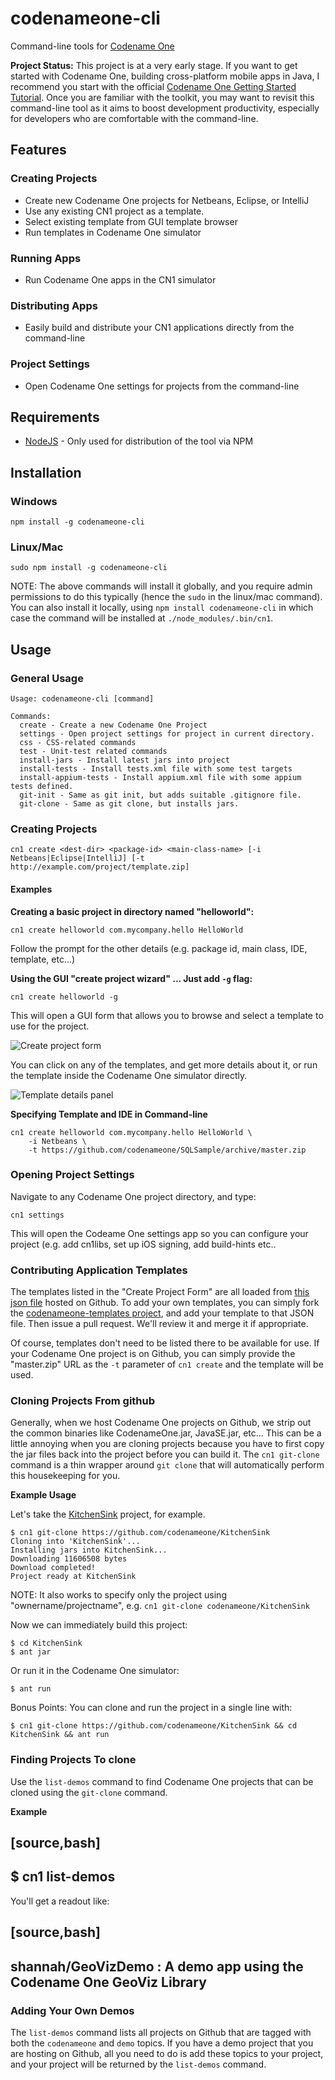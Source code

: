# codenameone-cli
Command-line tools for [Codename One](http://wwww.codenameone.com)

**Project Status:**  This project is at a very early stage.  If you want to get started with Codename One, building cross-platform mobile apps in Java, I recommend you start with the official [Codename One Getting Started Tutorial](https://www.codenameone.com/download.html).  Once you are familiar with the toolkit, you may want to revisit this command-line tool as it aims to boost development productivity, especially for developers who are comfortable with the command-line.

## Features

### Creating Projects

* Create new Codename One projects for Netbeans, Eclipse, or IntelliJ
* Use any existing CN1 project as a template.
* Select existing template from GUI template browser
* Run templates in Codename One simulator

### Running Apps

* Run Codename One apps in the CN1 simulator

### Distributing Apps

* Easily build and distribute your CN1 applications directly from the command-line

### Project Settings

* Open Codename One settings for projects from the command-line

## Requirements

* [NodeJS](https://nodejs.org/en/) - Only used for distribution of the tool via NPM

## Installation

### Windows

~~~~
npm install -g codenameone-cli
~~~~

### Linux/Mac

~~~~
sudo npm install -g codenameone-cli
~~~~

NOTE: The above commands will install it globally, and you require admin permissions to do this typically (hence the `sudo` in the linux/mac command).  You can also install it locally, using `npm install codenameone-cli` in which case the command will be installed at `./node_modules/.bin/cn1`.

## Usage

### General Usage

~~~~
Usage: codenameone-cli [command]

Commands:
  create - Create a new Codename One Project
  settings - Open project settings for project in current directory.
  css - CSS-related commands
  test - Unit-test related commands
  install-jars - Install latest jars into project
  install-tests - Install tests.xml file with some test targets
  install-appium-tests - Install appium.xml file with some appium tests defined.
  git-init - Same as git init, but adds suitable .gitignore file.
  git-clone - Same as git clone, but installs jars.  
~~~~

### Creating Projects

~~~~
cn1 create <dest-dir> <package-id> <main-class-name> [-i Netbeans|Eclipse|IntelliJ] [-t http://example.com/project/template.zip]
~~~~

#### Examples

**Creating a basic project in directory named "helloworld":**

~~~~
cn1 create helloworld com.mycompany.hello HelloWorld
~~~~

Follow the prompt for the other details (e.g. package id, main class, IDE, template, etc...)

**Using the GUI "create project wizard" ...  Just add `-g` flag:**

~~~~
cn1 create helloworld -g
~~~~

This will open a GUI form that allows you to browse and select a template to use for the project.

![Create project form](https://raw.githubusercontent.com/wiki/shannah/codenameone-cli/images/create-project-form.png)

You can click on any of the templates, and get more details about it, or run the template inside the Codename One simulator directly.

![Template details panel](https://raw.githubusercontent.com/wiki/shannah/codenameone-cli/images/template-details.png)

**Specifying Template and IDE in Command-line**

~~~~
cn1 create helloworld com.mycompany.hello HelloWorld \
    -i Netbeans \
    -t https://github.com/codenameone/SQLSample/archive/master.zip
~~~~

### Opening Project Settings

Navigate to any Codename One project directory, and type:

~~~~
cn1 settings
~~~~

This will open the Codeame One settings app so you can configure your project (e.g. add cn1libs, set up iOS signing, add build-hints etc..

### Contributing Application Templates

The templates listed in the "Create Project Form" are all loaded from [this json file](https://github.com/shannah/codenameone-templates/blob/master/templates.json) hosted on Github. To add your own templates, you can simply fork the [codenameone-templates project](https://github.com/shannah/codenameone-templates), and add your template to that JSON file.  Then issue a pull request.  We'll review it and merge it if appropriate.

Of course, templates don't need to be listed there to be available for use.  If your Codename One project is on Github, you can simply provide the "master.zip" URL as the `-t` parameter of `cn1 create` and the template will be used.

### Cloning Projects From github

Generally, when we host Codename One projects on Github, we strip out the common binaries like CodenameOne.jar, JavaSE.jar, etc...   This can be a little annoying when you are cloning projects because you have to first copy the jar files back into the project before you can build it.  The `cn1 git-clone` command is a thin wrapper around `git clone` that will automatically perform this housekeeping for you.

**Example Usage**

Let's take the [KitchenSink](https://github.com/codenameone/KitchenSink) project, for example.

~~~~
$ cn1 git-clone https://github.com/codenameone/KitchenSink
Cloning into 'KitchenSink'...
Installing jars into KitchenSink...
Downloading 11606508 bytes
Download completed!
Project ready at KitchenSink
~~~~

NOTE: It also works to specify only the project using "ownername/projectname", e.g. `cn1 git-clone codenameone/KitchenSink`

Now we can immediately build this project:

~~~~
$ cd KitchenSink
$ ant jar
~~~~

Or run it in the Codename One simulator:

~~~~
$ ant run
~~~~

Bonus Points:  You can clone and run the project in a single line with:

~~~~
$ cn1 git-clone https://github.com/codenameone/KitchenSink && cd KitchenSink && ant run
~~~~

### Finding Projects To clone

Use the `list-demos` command to find Codename One projects that can be cloned using the `git-clone` command.

**Example**

[source,bash]
----
$ cn1 list-demos
----

You'll get a readout like:

[source,bash]
----
shannah/GeoVizDemo            : A demo app using the Codename One GeoViz Library
----

### Adding Your Own Demos

The `list-demos` command lists all projects on Github that are tagged with both the `codenameone` and `demo` topics.  If you have a demo project that you are hosting on Github, all you need to do is add these topics to your project, and your project will be returned by the `list-demos` command.
